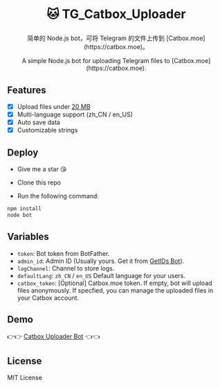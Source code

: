 # <p align="center">🐱 TG_Catbox_Uploader</p>

<p align="center">简单的 Node.js bot，可将 Telegram 的文件上传到 [Catbox.moe](https://catbox.moe)。</p>

<p align="center">A simple Node.js bot for uploading Telegram files to [Catbox.moe](https://catbox.moe).</p>

## Features

- [x] Upload files under [20 MB](https://core.telegram.org/bots/api#getfile)
- [x] Multi-language support (zh_CN / en_US)
- [x] Auto save data
- [x] Customizable strings
## Deploy

- Give me a star 😘
- Clone this repo

- Run the following command:

```Bash
npm install
node bot
```

## Variables

- `token`: Bot token from BotFather.
- `admin_id`: Admin ID (Usually yours. Get it from [GetIDs Bot](https://t.me/getidsbot)).
- `logChannel`: Channel to store logs.
- `defaultLang`: `zh_CN` / `en_US` Default language for your users.
- `catbox_token`: [Optional] Catbox.moe token. If empty, bot will upload files anonymously. If specfied, you can manage the uploaded files in your Catbox account.

## Demo

👉👉 [Catbox Uploader Bot](https://t.me/CatboxUploaderBot) 👈👈

## License

MIT License